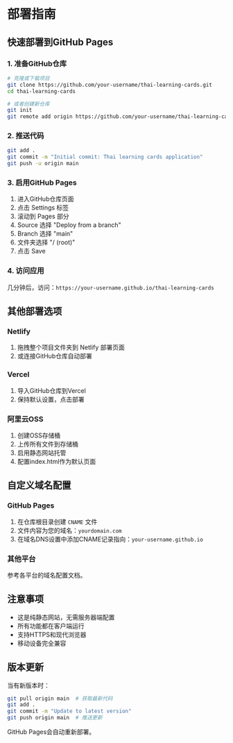 # 部署指南

## 快速部署到GitHub Pages

### 1. 准备GitHub仓库
```bash
# 克隆或下载项目
git clone https://github.com/your-username/thai-learning-cards.git
cd thai-learning-cards

# 或者创建新仓库
git init
git remote add origin https://github.com/your-username/thai-learning-cards.git
```

### 2. 推送代码
```bash
git add .
git commit -m "Initial commit: Thai learning cards application"
git push -u origin main
```

### 3. 启用GitHub Pages
1. 进入GitHub仓库页面
2. 点击 Settings 标签
3. 滚动到 Pages 部分
4. Source 选择 "Deploy from a branch"
5. Branch 选择 "main"
6. 文件夹选择 "/ (root)"
7. 点击 Save

### 4. 访问应用
几分钟后，访问：`https://your-username.github.io/thai-learning-cards`

## 其他部署选项

### Netlify
1. 拖拽整个项目文件夹到 Netlify 部署页面
2. 或连接GitHub仓库自动部署

### Vercel
1. 导入GitHub仓库到Vercel
2. 保持默认设置，点击部署

### 阿里云OSS
1. 创建OSS存储桶
2. 上传所有文件到存储桶
3. 启用静态网站托管
4. 配置index.html作为默认页面

## 自定义域名配置

### GitHub Pages
1. 在仓库根目录创建 `CNAME` 文件
2. 文件内容为您的域名：`yourdomain.com`
3. 在域名DNS设置中添加CNAME记录指向：`your-username.github.io`

### 其他平台
参考各平台的域名配置文档。

## 注意事项

- 这是纯静态网站，无需服务器端配置
- 所有功能都在客户端运行
- 支持HTTPS和现代浏览器
- 移动设备完全兼容

## 版本更新

当有新版本时：
```bash
git pull origin main  # 获取最新代码
git add .
git commit -m "Update to latest version"
git push origin main  # 推送更新
```

GitHub Pages会自动重新部署。